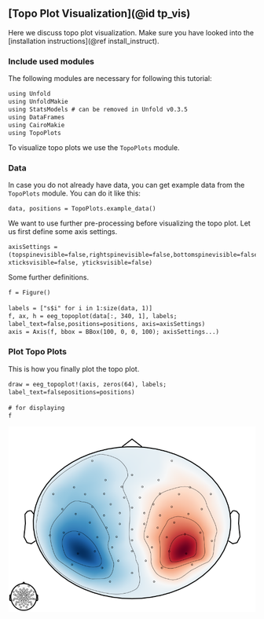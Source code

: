 ## [Topo Plot Visualization](@id tp_vis)

Here we discuss topo plot visualization. 
Make sure you have looked into the [installation instructions](@ref install_instruct).

### Include used modules
The following modules are necessary for following this tutorial:
```
using Unfold
using UnfoldMakie
using StatsModels # can be removed in Unfold v0.3.5
using DataFrames
using CairoMakie
using TopoPlots
```
To visualize topo plots we use the `TopoPlots` module.

### Data
In case you do not already have data, you can get example data from the `TopoPlots` module. 
You can do it like this:
```
data, positions = TopoPlots.example_data()
```

We want to use further pre-processing before visualizing the topo plot.
Let us first define some axis settings.
```
axisSettings = (topspinevisible=false,rightspinevisible=false,bottomspinevisible=false,leftspinevisible=false,xgridvisible=false,ygridvisible=false,xticklabelsvisible=false,yticklabelsvisible=false, xticksvisible=false, yticksvisible=false)
```
Some further definitions.
```
f = Figure()

labels = ["s$i" for i in 1:size(data, 1)]
f, ax, h = eeg_topoplot(data[:, 340, 1], labels; label_text=false,positions=positions, axis=axisSettings)
axis = Axis(f, bbox = BBox(100, 0, 0, 100); axisSettings...)
```

### Plot Topo Plots

This is how you finally plot the topo plot.
```
draw = eeg_topoplot!(axis, zeros(64), labels; label_text=falsepositions=positions)

# for displaying
f
```

![Default Topo Plot](../images/topo_plot_default.png)